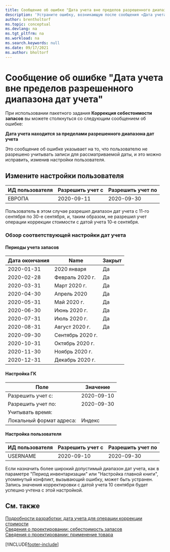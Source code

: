 ```yaml
---
title: Сообщение об ошибке "Дата учета вне пределов разрешенного диапазона дат учета"
description: 'Устраните ошибку, возникающую после сообщения «Дата учета вне пределов разрешенного диапазона дат учета» при выполнении пакетного задания Коррекция себестоимости запасов.'
author: brentholtorf
ms.topic: conceptual
ms.devlang: na
ms.tgt_pltfrm: na
ms.workload: na
ms.search.keywords: null
ms.date: 09/17/2021
ms.author: bholtorf
---
```


# Сообщение об ошибке "Дата учета вне пределов разрешенного диапазона дат учета"

При использовании пакетного задания **Коррекция себестоимости запасов** вы можете столкнуться со следующим сообщением об ошибке:

**Дата учета находится за пределами разрешенного диапазона дат учета**

Это сообщение об ошибке указывает на то, что пользователю не разрешено учитывать записи для рассматриваемой даты, и это можно исправить, изменив настройки пользователя.

## Измените настройки пользователя  

|ИД пользователя  |Разрешить учет с  | Разрешить учет по  |
|---------|---------|--------|
|ЕВРОПА  |  2020-09-11      |2020-09-30      |

Пользователь в этом случае разрешил диапазон дат учета с 11-го сентября по 30-е сентября, и, таким образом, не разрешил учет операции коррекции стоимости с датой учета 10-е сентября.  

### Обзор соответствующей настройки дат учета

#### Периоды учета запасов

|Дата окончания  |Name  |Закрыт  |
|---------|---------|---------|
|2020-01-31     |2020 января      |  Да    |
|2020-02-28     |Февраль 2020 г.     |  Да    |
|2020-03-31     |Март 2020 г.        |  Да    |
|2020-04-30     |Апрель 2020        |  Да    |
|2020-05-31     |Май 2020 г.        |  Да    |
|2020-06-30     |Июнь 2020 г.       |  Да    |
|2020-07-31     |Июль 2020 г.        |   Да   |
|2020-08-31     |Август 2020 г.     |   Да   |
|2020-09-30     |Сентябрь 2020 г.  |         |
|2020-10-31     |Октябрь 2020 г.    |         |
|2020-11-30     |Ноябрь 2020 г.   |         |
|2020-12-31     |Декабрь 2020 г.   |         |  

#### Настройка ГК

|Поле|Значение|
|---------|---------|
|Разрешить учет с:  |  2020-09-10      |
|Разрешить учет по:    |  2020-09-30      |
|Учитывать время:       |         |
|Локальный формат адреса:|   Индекс      |  

#### Настройка пользователя

|ИД пользователя  |Разрешить учет с  | Разрешить учет по  |
|---------|---------|--------|
|USERNAME |  2020-09-10      |2020-09-30      |

Если назначить более широкий допустимый диапазон дат учета, как в параметре "Период инвентаризации" или "Настройка главной книги", упомянутый конфликт, вызывающий ошибку, может быть устранен. Запись значения корректировки с датой учета 10 сентября будет успешно учтена с этой настройкой.
  
## См. также  

[Подробности разработки: дата учета для операции коррекции стоимости](design-details-inventory-adjustment-value-entry-posting-date.md)  
[Сведения о проектировании: себестоимость запасов](design-details-inventory-costing.md)  
[Сведения о проектировании: применение товара](design-details-item-application.md)  

[!INCLUDE[footer-include](includes/footer-banner.md)]
